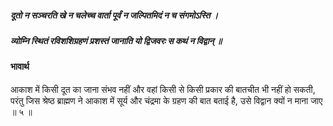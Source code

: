 ##### दूतो न सञ्चरति खे न चलेच्च वार्ता पूर्वं न जल्पितमिदं न च संगमोऽस्ति ।
##### व्योम्नि स्थितं रविशशिग्रहणं प्रशस्तं जानाति यो द्विजवरः स कथं न विद्वान् ॥

#### भावार्थ

आकाश में किसी दूत का जाना संभव नहीं और वहां किसी से किसी प्रकार की बातचीत भी नहीं हो सकती, परंतु जिस श्रेष्ठ ब्राह्मण ने आकाश में सूर्य और चंद्रमा के ग्रहण की बात बताई है, उसे विद्वान क्यों न माना जाए ॥ ५ ॥